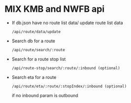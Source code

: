 # MIX KMB and NWFB api
- If db.json have no route list data/ update route list data

    ````/api/route/data/update````

- Search db for a route

    ````/api/route/search/:route````

- Search for a route stop list

    ````/api/route-stop/search/:route/:inbound (optional)````

- Search eta for a route

    ````/api/route/eta/:route/:stopIndex/:inbound (optional)````

    if no inbound param is outbound
